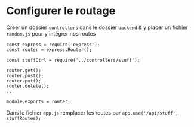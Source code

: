 # Configurer le routage 

Créer un dossier ```controllers``` dans le dossier ```backend``` & y placer un fichier ```random.js```
pour y intégrer nos routes

```
const express = require('express');
const router = express.Router();

const stuffCtrl = require('../controllers/stuff');

router.get();
router.post();
router.put();
router.delete();
...

module.exports = router;
```

Dans le fichier ```app.js``` remplacer les routes par ```app.use('/api/stuff', stuffRoutes);```
